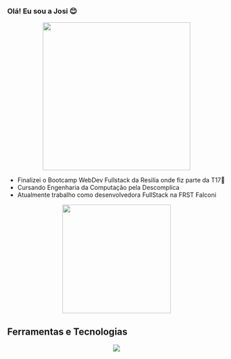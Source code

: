 ### Olá! Eu sou a Josi 😊


<p align="center">
  <img src="https://media1.giphy.com/media/bx3Cvt88j7PtM4SOaS/200.webp?cid=ecf05e47sfi2264hptrsnivuundlprfal7qsr1fh0vkwj5i2&ep=v1_stickers_search&rid=200.webp&ct=s" width="340">
</p>

- Finalizei o Bootcamp WebDev Fullstack da Resilia onde fiz parte da T17💛
- Cursando Engenharia da Computação pela Descomplica
- Atualmente trabalho como desenvolvedora FullStack na FRST Falconi 

<div align="center">
  <img height="250em" src="https://github-readme-stats.vercel.app/api/top-langs/?username=Josirocha&layout=compact&langs_count=7&theme=algolia"/>
</div>

## Ferramentas e Tecnologias
<p align="center">
  <a href="https://skillicons.dev">
    <img src="https://skillicons.dev/icons?i=ts,react,git,js,nodejs,py,docker,fastapi" />
  </a>
</p>

